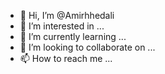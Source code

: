 - 👋 Hi, I’m @Amirhhedali
- 👀 I’m interested in ...
- 🌱 I’m currently learning ...
- 💞️ I’m looking to collaborate on ...
- 📫 How to reach me ...

<!---
Amirhhedali/Amirhhedali is a ✨ special ✨ repository because its `README.md` (this file) appears on your GitHub profile.
You can click the Preview link to take a look at your changes.
--->
